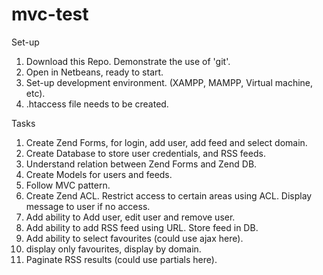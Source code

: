 mvc-test
========

Set-up<br>
<ol>
    <li>Download this Repo. Demonstrate the use of 'git'.
    <li>Open in Netbeans, ready to start.
    <li>Set-up development environment. (XAMPP, MAMPP, Virtual machine, etc).
    <li>.htaccess file needs to be created.
</ol>

Tasks<br>
<ol>
    <li>Create Zend Forms, for login, add user, add feed and select domain.
    <li>Create Database to store user credentials, and RSS feeds.
    <li>Understand relation between Zend Forms and Zend DB.
    <li>Create Models for users and feeds.
    <li>Follow MVC pattern.
    <li>Create Zend ACL. Restrict access to certain areas using ACL. Display message to user if no access.
    <li>Add ability to Add user, edit user and remove user.
    <li>Add ability to add RSS feed using URL. Store feed in DB.
    <li>Add ability to select favourites (could use ajax here).
    <li>display only favourites, display by domain.
    <li>Paginate RSS results (could use partials here).
</ol>
